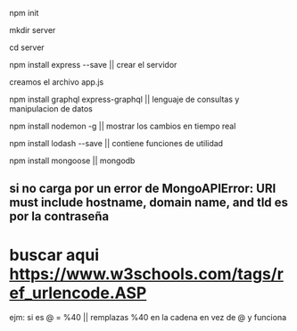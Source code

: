 npm init

mkdir server

cd server

npm install express --save || crear el servidor

creamos el archivo app.js

npm install graphql express-graphql || lenguaje de consultas y manipulacion de datos

npm install nodemon -g || mostrar los cambios en tiempo real

npm install lodash --save || contiene funciones de utilidad

npm install mongoose || mongodb

## si no carga por un error de MongoAPIError: URI must include hostname, domain name, and tld es por la contraseña
# buscar aqui https://www.w3schools.com/tags/ref_urlencode.ASP
ejm: si es @ = %40 || remplazas %40 en la cadena en vez de @ y funciona